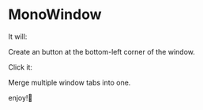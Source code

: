 # MonoWindow

It will:

Create an button at the bottom-left corner of the window.

Click it:

Merge multiple window tabs into one.

enjoy!🎉